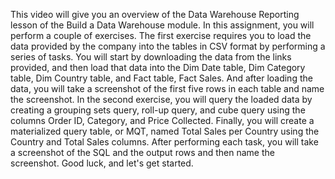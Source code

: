 This video will give you an overview of the Data Warehouse Reporting lesson of the Build a Data Warehouse module. In this assignment, you will perform a couple of exercises. The first exercise requires you to load the data provided by the company into the tables in CSV format by performing a series of tasks. You will start by downloading the data from the links provided, and then load that data into the Dim Date table, Dim Category table, Dim Country table, and Fact table, Fact Sales. And after loading the data, you will take a screenshot of the first five rows in each table and name the screenshot. In the second exercise, you will query the loaded data by creating a grouping sets query, roll-up query, and cube query using the columns Order ID, Category, and Price Collected. Finally, you will create a materialized query table, or MQT, named Total Sales per Country using the Country and Total Sales columns. 
After performing each task, you will take a screenshot of the SQL and the output rows and then name the screenshot. Good luck, and let's get started. 